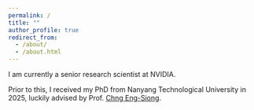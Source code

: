 ```yaml
---
permalink: /
title: ""
author_profile: true
redirect_from: 
  - /about/
  - /about.html
---
```



I am currently a senior research scientist at NVIDIA. 

Prior to this, I received my PhD from Nanyang Technological University in 2025, luckily advised by Prof. [Chng Eng-Siong](https://scholar.google.com/citations?user=FJodrCcAAAAJ&hl=en).





